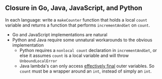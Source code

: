 ## Closure in Go, Java, JavaScript, and Python

In each language: write a `makeCounter` function that holds a local `count` variable and returns a function that performs `incrementAndGet` on `count`.

* Go and JavaScript implementations are natural
* Python and Java require some unnatural workarounds to the obvious implementation
  * Python requires a `nonlocal count` declaration in `incrementAndGet`, or else it assumes `count` is a local variable and will throw `UnboundLocalError`
  * Java lambda's can only access [effectively final][1] outer variables. So `count` must be a wrapper around an `int`, instead of simply an `int`.

[1]: https://stackoverflow.com/questions/20938095/difference-between-final-and-effectively-final
